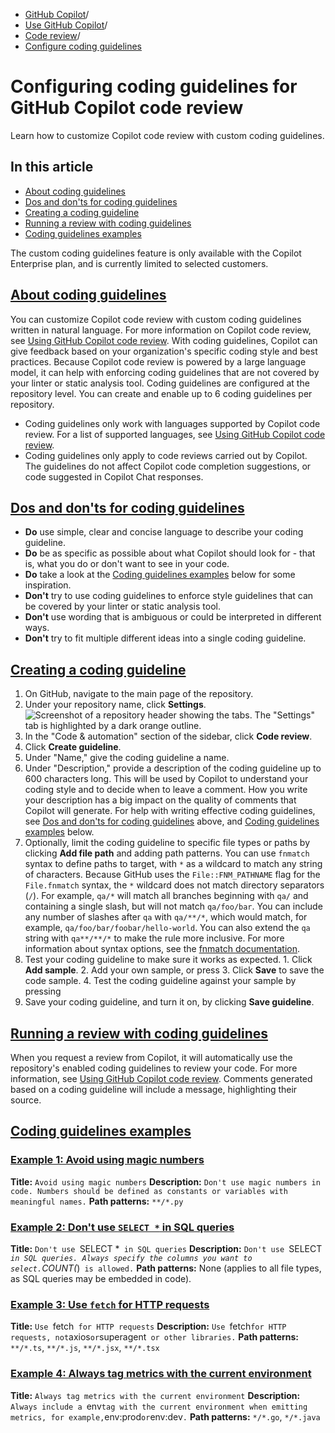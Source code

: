   * [GitHub Copilot](https://docs.github.com/en/copilot "GitHub Copilot")/
  * [Use GitHub Copilot](https://docs.github.com/en/copilot/using-github-copilot "Use GitHub Copilot")/
  * [Code review](https://docs.github.com/en/copilot/using-github-copilot/code-review "Code review")/
  * [Configure coding guidelines](https://docs.github.com/en/copilot/using-github-copilot/code-review/configuring-coding-guidelines "Configure coding guidelines")


# Configuring coding guidelines for GitHub Copilot code review
Learn how to customize Copilot code review with custom coding guidelines.
## In this article
  * [About coding guidelines](https://docs.github.com/en/copilot/using-github-copilot/code-review/configuring-coding-guidelines#about-coding-guidelines)
  * [Dos and don'ts for coding guidelines](https://docs.github.com/en/copilot/using-github-copilot/code-review/configuring-coding-guidelines#dos-and-donts-for-coding-guidelines)
  * [Creating a coding guideline](https://docs.github.com/en/copilot/using-github-copilot/code-review/configuring-coding-guidelines#creating-a-coding-guideline)
  * [Running a review with coding guidelines](https://docs.github.com/en/copilot/using-github-copilot/code-review/configuring-coding-guidelines#running-a-review-with-coding-guidelines)
  * [Coding guidelines examples](https://docs.github.com/en/copilot/using-github-copilot/code-review/configuring-coding-guidelines#coding-guidelines-examples)


The custom coding guidelines feature is only available with the Copilot Enterprise plan, and is currently limited to selected customers.
## [About coding guidelines](https://docs.github.com/en/copilot/using-github-copilot/code-review/configuring-coding-guidelines#about-coding-guidelines)
You can customize Copilot code review with custom coding guidelines written in natural language. For more information on Copilot code review, see [Using GitHub Copilot code review](https://docs.github.com/en/copilot/using-github-copilot/code-review/using-copilot-code-review).
With coding guidelines, Copilot can give feedback based on your organization's specific coding style and best practices.
Because Copilot code review is powered by a large language model, it can help with enforcing coding guidelines that are not covered by your linter or static analysis tool.
Coding guidelines are configured at the repository level. You can create and enable up to 6 coding guidelines per repository.
  * Coding guidelines only work with languages supported by Copilot code review. For a list of supported languages, see [Using GitHub Copilot code review](https://docs.github.com/en/copilot/using-github-copilot/code-review/using-copilot-code-review#supported-programming-languages).
  * Coding guidelines only apply to code reviews carried out by Copilot. The guidelines do not affect Copilot code completion suggestions, or code suggested in Copilot Chat responses.


## [Dos and don'ts for coding guidelines](https://docs.github.com/en/copilot/using-github-copilot/code-review/configuring-coding-guidelines#dos-and-donts-for-coding-guidelines)
  * **Do** use simple, clear and concise language to describe your coding guideline.
  * **Do** be as specific as possible about what Copilot should look for - that is, what you do or don't want to see in your code.
  * **Do** take a look at the [Coding guidelines examples](https://docs.github.com/en/copilot/using-github-copilot/code-review/configuring-coding-guidelines#coding-guidelines-examples) below for some inspiration.
  * **Don't** try to use coding guidelines to enforce style guidelines that can be covered by your linter or static analysis tool.
  * **Don't** use wording that is ambiguous or could be interpreted in different ways.
  * **Don't** try to fit multiple different ideas into a single coding guideline.


## [Creating a coding guideline](https://docs.github.com/en/copilot/using-github-copilot/code-review/configuring-coding-guidelines#creating-a-coding-guideline)
  1. On GitHub, navigate to the main page of the repository.
  2. Under your repository name, click **Settings**.
![Screenshot of a repository header showing the tabs. The "Settings" tab is highlighted by a dark orange outline.](https://docs.github.com/assets/cb-28260/images/help/repository/repo-actions-settings.png)
  3. In the "Code & automation" section of the sidebar, click **Code review**.
  4. Click **Create guideline**.
  5. Under "Name," give the coding guideline a name.
  6. Under "Description," provide a description of the coding guideline up to 600 characters long. This will be used by Copilot to understand your coding style and to decide when to leave a comment.
How you write your description has a big impact on the quality of comments that Copilot will generate. For help with writing effective coding guidelines, see [Dos and don'ts for coding guidelines](https://docs.github.com/en/copilot/using-github-copilot/code-review/configuring-coding-guidelines#dos-and-donts-for-coding-guidelines) above, and [Coding guidelines examples](https://docs.github.com/en/copilot/using-github-copilot/code-review/configuring-coding-guidelines#coding-guidelines-examples) below.
  7. Optionally, limit the coding guideline to specific file types or paths by clicking **Add file path** and adding path patterns.
You can use `fnmatch` syntax to define paths to target, with `*` as a wildcard to match any string of characters.
Because GitHub uses the `File::FNM_PATHNAME` flag for the `File.fnmatch` syntax, the `*` wildcard does not match directory separators (`/`). For example, `qa/*` will match all branches beginning with `qa/` and containing a single slash, but will not match `qa/foo/bar`. You can include any number of slashes after `qa` with `qa/**/*`, which would match, for example, `qa/foo/bar/foobar/hello-world`. You can also extend the `qa` string with `qa**/**/*` to make the rule more inclusive.
For more information about syntax options, see the [fnmatch documentation](https://ruby-doc.org/core-2.5.1/File.html#method-c-fnmatch).
  8. Test your coding guideline to make sure it works as expected.
    1. Click **Add sample**.
    2. Add your own sample, or press 
    3. Click **Save** to save the code sample.
    4. Test the coding guideline against your sample by pressing 
  9. Save your coding guideline, and turn it on, by clicking **Save guideline**.


## [Running a review with coding guidelines](https://docs.github.com/en/copilot/using-github-copilot/code-review/configuring-coding-guidelines#running-a-review-with-coding-guidelines)
When you request a review from Copilot, it will automatically use the repository's enabled coding guidelines to review your code. For more information, see [Using GitHub Copilot code review](https://docs.github.com/en/copilot/using-github-copilot/code-review/using-copilot-code-review).
Comments generated based on a coding guideline will include a message, highlighting their source.
## [Coding guidelines examples](https://docs.github.com/en/copilot/using-github-copilot/code-review/configuring-coding-guidelines#coding-guidelines-examples)
### [Example 1: Avoid using magic numbers](https://docs.github.com/en/copilot/using-github-copilot/code-review/configuring-coding-guidelines#example-1-avoid-using-magic-numbers)
**Title:** `Avoid using magic numbers`
**Description:** `Don't use magic numbers in code. Numbers should be defined as constants or variables with meaningful names.`
**Path patterns:** `**/*.py`
### [Example 2: Don't use `SELECT *` in SQL queries](https://docs.github.com/en/copilot/using-github-copilot/code-review/configuring-coding-guidelines#example-2-dont-use-select--in-sql-queries)
**Title:** `Don't use `SELECT *` in SQL queries`
**Description:** `Don't use `SELECT *` in SQL queries. Always specify the columns you want to select. `COUNT(*)` is allowed.`
**Path patterns:** None (applies to all file types, as SQL queries may be embedded in code).
### [Example 3: Use `fetch` for HTTP requests](https://docs.github.com/en/copilot/using-github-copilot/code-review/configuring-coding-guidelines#example-3-use-fetch-for-http-requests)
**Title:** `Use `fetch` for HTTP requests`
**Description:** `Use `fetch` for HTTP requests, not `axios` or `superagent` or other libraries.`
**Path patterns:** `**/*.ts`, `**/*.js`, `**/*.jsx`, `**/*.tsx`
### [Example 4: Always tag metrics with the current environment](https://docs.github.com/en/copilot/using-github-copilot/code-review/configuring-coding-guidelines#example-4-always-tag-metrics-with-the-current-environment)
**Title:** `Always tag metrics with the current environment`
**Description:** `Always include a `env` tag with the current environment when emitting metrics, for example, `env:prod` or `env:dev`.`
**Path patterns:** `*/*.go`, `*/*.java`
